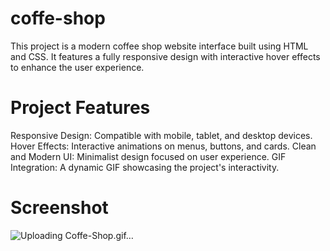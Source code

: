 # coffe-shop

This project is a modern coffee shop website interface built using HTML and CSS. It features a fully responsive design with interactive hover effects to enhance the user experience.

# Project Features

Responsive Design: Compatible with mobile, tablet, and desktop devices.
Hover Effects: Interactive animations on menus, buttons, and cards.
Clean and Modern UI: Minimalist design focused on user experience.
GIF Integration: A dynamic GIF showcasing the project's interactivity.

# Screenshot

![Uploading Coffe-Shop.gif…]()



